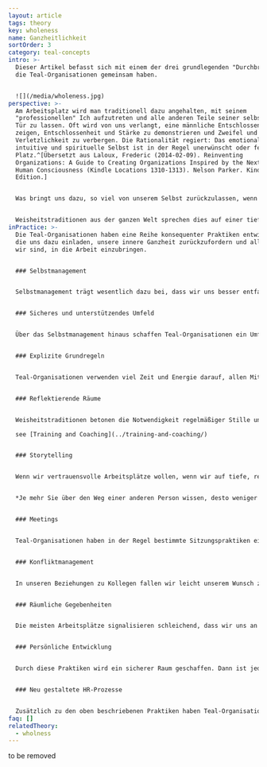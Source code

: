```yaml
---
layout: article
tags: theory
key: wholeness
name: Ganzheitlichkeit
sortOrder: 3
category: teal-concepts
intro: >-
  Dieser Artikel befasst sich mit einem der drei grundlegenden "Durchbrüchen",
  die Teal-Organisationen gemeinsam haben.


  ![](/media/wholeness.jpg)
perspective: >-
  Am Arbeitsplatz wird man traditionell dazu angehalten, mit seinem
  "professionellen" Ich aufzutreten und alle anderen Teile seiner selbst an der
  Tür zu lassen. Oft wird von uns verlangt, eine männliche Entschlossenheit zu
  zeigen, Entschlossenheit und Stärke zu demonstrieren und Zweifel und
  Verletzlichkeit zu verbergen. Die Rationalität regiert: Das emotionale,
  intuitive und spirituelle Selbst ist in der Regel unerwünscht oder fehl am
  Platz.^[Übersetzt aus Laloux, Frederic (2014-02-09). Reinventing
  Organizations: A Guide to Creating Organizations Inspired by the Next Stage of
  Human Consciousness (Kindle Locations 1310-1313). Nelson Parker. Kindle
  Edition.]


  Was bringt uns dazu, so viel von unserem Selbst zurückzulassen, wenn wir zur Arbeit gehen? Es ist eine Verschwörung von Ängsten im Spiel, die sowohl die Mitarbeiter als auch ihre Unternehmen betrifft. Die Unternehmen befürchten, dass sich die Dinge schnell in Wohlgefallen auflösen würden, wenn die Mitarbeiter ihre ganze Persönlichkeit mit zur Arbeit bringen würden - ihre Launen, Macken und Wochenendklamotten. Armeen wissen seit langem, dass Menschen, denen man das Gefühl gibt, austauschbar zu sein, viel leichter zu kontrollieren sind. Die Arbeitnehmer ihrerseits befürchten, dass sie, wenn sie mit allem, was sie sind, auftauchen, ihr Selbstverständnis der Kritik und dem Spott aussetzen und als seltsam und fehl am Platz erscheinen könnten. Es wird als viel besser erachtet, auf Nummer sicher zu gehen und das eigene Ich hinter einer professionellen Maske zu verstecken.


  Weisheitstraditionen aus der ganzen Welt sprechen dies auf einer tieferen Ebene an: Im Grunde sind wir alle zutiefst miteinander verbunden und Teil eines Ganzen, aber diese Wahrheit haben wir vergessen. Wir werden in die Trennung hineingeboren und so erzogen, dass wir uns von unserer tieferen Natur, aber auch von den Menschen und dem Leben um uns herum getrennt fühlen. Unsere tiefste Berufung im Leben, so sagen uns diese Traditionen, besteht darin, die Ganzheit zurückzugewinnen, in uns selbst und in unserer Verbindung mit der Außenwelt. Diese spirituelle Erkenntnis inspiriert den zweiten Durchbruch von Teal-Organisationen: einen Raum zu schaffen, der uns auf unserer Reise zur Ganzheit unterstützt. Außergewöhnliche Dinge beginnen zu geschehen, wenn wir es wagen, alles, was wir sind, in die Arbeit einzubringen. Jedes Mal, wenn wir einen Teil von uns zurücklassen, schneiden wir uns von einem Teil unseres Potenzials, unserer Kreativität und Energie ab. Kein Wunder, dass sich viele Arbeitsplätze irgendwie leblos anfühlen. In der Ganzheit sind wir voller Leben. Wir entdecken mit Erstaunen, wie viel mehr Leben in uns steckt, als wir uns je vorstellen konnten. In unseren Beziehungen zu den Kollegen verschwindet vieles von dem, was den Arbeitsplatz unangenehm und ineffizient machte; die Arbeit wird zu einem Vehikel, in dem wir uns gegenseitig helfen, unsere innere Größe zu offenbaren und unsere Berufung zu verwirklichen.^[Übersetzt aus Laloux, Frederic (2014-02-09). Reinventing Organizations: A Guide to Creating Organizations Inspired by the Next Stage of Human Consciousness (Kindle Locations 3128-3143). Nelson Parker. Kindle Edition.]
inPractice: >-
  Die Teal-Organisationen haben eine Reihe konsequenter Praktiken entwickelt,
  die uns dazu einladen, unsere innere Ganzheit zurückzufordern und alles, was
  wir sind, in die Arbeit einzubringen.


  ### Selbstmanagement


  Selbstmanagement trägt wesentlich dazu bei, dass wir uns besser entfalten können. Ohne knappe Beförderungen, um die man kämpfen muss, ohne Chefs, die man zufrieden stellen muss, und ohne Gegnerinnen, die man zur Seite drängen muss, wird ein Großteil des politischen Gifts aus den Organisationen herausgezogen. Ohne eine Chefin, die uns über die Schulter schaut, ohne Mitarbeiter, die wir in Schach halten müssen, und ohne Kolleginnen, die zu Konkurrentinnen werden könnten, können wir uns endlich entspannt zurücklehnen und uns einfach auf die Arbeit konzentrieren, die wir tun wollen.^\[Übersetzt aus Laloux, Frederic (2014-02-09). Reinventing Organizations: A Guide to Creating Organizations Inspired by the Next Stage of Human Consciousness (Kindle Locations 3144-3147). Nelson Parker. Kindle Edition.]


  ### Sicheres und unterstützendes Umfeld


  Über das Selbstmanagement hinaus schaffen Teal-Organisationen ein Umfeld, in dem Menschen sich gegenseitig in ihrer inneren Arbeit unterstützen, während sie die äußere Arbeit der Organisation erledigen. Teal-Organisationen erkennen, dass jedes Mal, wenn unsere Ängste ausgelöst werden, eine Gelegenheit ist, zu lernen und zu mehr Ganzheitlichkeit zu wachsen, indem wir Aspekte von uns selbst zurückfordern, die wir vernachlässigt oder in den Schatten gedrängt haben. Sie sind der Meinung, dass wir sichere und fürsorgliche Räume am Arbeitsplatz schaffen müssen, wenn wir uns mit unserem ganzen Wesen zeigen wollen, einschließlich der schüchternen inneren Stimme der Seele. Wir müssen lernen, die subtilen Wege, auf denen unsere Worte und Handlungen die Sicherheit und das Vertrauen in einer Gemeinschaft von Kollegen untergraben, zu erkennen und achtsam zu sein.^\[Übersetzt aus Laloux, Frederic (2014-02-09). Reinventing Organizations: A Guide to Creating Organizations Inspired by the Next Stage of Human Consciousness (Kindle Locations 3176-3226). Nelson Parker. Kindle Edition.]


  ### Explizite Grundregeln


  Teal-Organisationen verwenden viel Zeit und Energie darauf, allen Mitarbeitern Grundregeln zu vermitteln, die eine gesunde und produktive Zusammenarbeit fördern. Viele halten diese Grundregeln schließlich in einem Dokument fest. RHD hat seine detaillierte *Bill of Rights and Responsibilities*; Morning Star seine Dokumente namens *Organizational Vision, Colleague Principles* und *Statement of General Business Philosophy*; FAVI hat seine *Fiches* und Holacracy seine *Constitution*. Diese Dokumente bieten eine Vision für einen sicheren und produktiven Arbeitsplatz. Sie geben den Kollegen ein Vokabular an die Hand, um über gesunde Beziehungen zu diskutieren, und sie ziehen Linien, die empfehlenswerte von inakzeptablen Verhaltensweisen trennen.^\[Übersetzt aus Laloux, Frederic (2014-02-09). Reinventing Organizations: A Guide to Creating Organizations Inspired by the Next Stage of Human Consciousness (Kindle Locations 3358-3362). Nelson Parker. Kindle Edition.]


  ### Reflektierende Räume


  Weisheitstraditionen betonen die Notwendigkeit regelmäßiger Stille und Reflexion, um den Geist zur Ruhe zu bringen und die Wahrheit aus einem tieferen Teil unseres Selbst hervortreten zu lassen. Immer mehr Menschen nehmen kontemplative Praktiken auf - Meditation, Gebet, Yoga, Spaziergänge in der Natur - und integrieren sie in ihren Alltag. Viele Teal-Organisationen haben irgendwo im Büro einen Raum der Stille eingerichtet, und andere haben Meditations- und Yogakurse eingerichtet. Diese Praxis eröffnet Raum für individuelle Reflexion und Achtsamkeit inmitten eines geschäftigen Tages. Einige von ihnen gehen noch einen Schritt weiter: Sie schaffen auch kollektive Momente der Selbstreflexion durch Praktiken wie Gruppencoaching, Teamsupervision, Reflexionen in großen Gruppen und Tage der Stille.^\[Übersetzt aus Laloux, Frederic (2014-02-09). Reinventing Organizations: A Guide to Creating Organizations Inspired by the Next Stage of Human Consciousness (Kindle Locations 3378-3384). Nelson Parker. Kindle Edition.]

  see [Training and Coaching](../training-and-coaching/)


  ### Storytelling


  Wenn wir vertrauensvolle Arbeitsplätze wollen, wenn wir auf tiefe, reichhaltige und bedeutungsvolle Beziehungen hoffen, müssen wir mehr von uns selbst preisgeben. Wenn Teams nicht gut zusammenarbeiten, ist es in vielen Unternehmen in Mode gekommen, zu einer teambildenden Veranstaltung aufzurufen. Ein gemeinsamer Bowlingabend kann eine unterhaltsame Abwechslung von der Arbeit sein, aber solche Aktivitäten sind in der Regel "mehr vom Gleichen": Sie bleiben an der Oberfläche und fördern nicht wirklich das Vertrauen oder die Gemeinschaft auf einer tiefen Ebene. Bei diesen Veranstaltungen fehlt ein wesentliches Element, das wir seit jeher nutzen, um Gemeinschaft aufzubauen und gemeinsame Geschichten zu erzählen: die Praxis des Geschichtenerzählens. Wir haben die Kraft von Geschichten, die uns zusammenbringt, aus den Augen verloren und dabei die gemeinschaftlichen Beziehungen verkümmern und erodieren lassen. Wir müssen die Kraft des Geschichtenerzählens zurückgewinnen, wie uns der Autor Parker Palmer sagt:^\[Übersetzt aus Laloux, Frederic (2014-02-09). Reinventing Organizations: A Guide to Creating Organizations Inspired by the Next Stage of Human Consciousness (Kindle Locations 3486-3495). Nelson Parker. Kindle Edition.]


  *Je mehr Sie über den Weg einer anderen Person wissen, desto weniger ist es möglich, dieser Person zu misstrauen oder sie abzulehnen. Möchten Sie wissen, wie man Vertrauen in einer Beziehung aufbaut? Lernen Sie mehr über den anderen. Lernen Sie es durch einfache Fragen, die in die Arbeit integriert werden können, um Arbeitsplätze zu schaffen, die nicht nur Menschen beschäftigen, sondern auch ihre Seele ehren.*^\[Übersetzt aus Parker Palmer, “On the Edge: Have the Courage to Lead with Soul,” Journal for Staff Development, National Staff Development Council, Spring 2008.]


  ### Meetings


  Teal-Organisationen haben in der Regel bestimmte Sitzungspraktiken eingeführt, um den Teilnehmern zu helfen, ihr Ego in Schach zu halten und aus einer Position der Ganzheitlichkeit heraus miteinander zu interagieren. Einige sind sehr einfach, während andere sehr viel aufwendiger sind. Bei Sounds True beginnt jedes Meeting mit einer Schweigeminute, um den Teilnehmern zu helfen, sich auf den Moment zu konzentrieren. Viele Teal-Unternehmen beginnen Meetings mit einer Runde Check-in und beenden sie mit einer Runde Check-out.^\[Übersetzt aus Laloux, Frederic (2014-02-09). Reinventing Organizations: A Guide to Creating Organizations Inspired by the Next Stage of Human Consciousness (Kindle Locations 3573-3577). Nelson Parker. Kindle Edition.] See [Meetings](../meetings/)


  ### Konfliktmanagement


  In unseren Beziehungen zu Kollegen fallen wir leicht unserem Wunsch zum Opfer, zu gefallen oder zu beeindrucken, gemocht zu werden oder zu dominieren. Wir dringen leicht in andere ein oder lassen sie in uns eindringen. Unsere Seele kennt die richtigen Grenzen, und manchmal sagt sie uns, dass wir einen Konflikt brauchen, um sie an der richtigen Stelle zu setzen. Ohne Konflikte können wir übermäßig nachgiebig oder übermäßig beschützend sein, und in beiden Fällen hören wir auf, uns selbst treu zu bleiben, wenn wir mit Kollegen interagieren. Teal-Organisationen haben spezielle Verfahren entwickelt, um Konflikte zu erkennen und zu lösen.^\[Übersetzt aus Laloux, Frederic (2014-02-09). Reinventing Organizations: A Guide to Creating Organizations Inspired by the Next Stage of Human Consciousness (Kindle Locations 3630-3634). Nelson Parker. Kindle Edition.] See [Conflict resolution](../conflict-resolution/).


  ### Räumliche Gegebenheiten


  Die meisten Arbeitsplätze signalisieren schleichend, dass wir uns an einem Ort befinden, der vom normalen Leben entfernt ist, und sie fordern uns auf, uns anders zu verhalten als in anderen Umgebungen. Teal-Organisationen schaffen räumliche Gegebenheiten, die die Mitarbeiter dazu einladen, mehr von sich selbst an den Arbeitsplatz zu bringen. Bei Sounds True sind die Hunde der Mitarbeiter im Büro willkommen, und in der Küche wurde nicht nur eine Mikrowelle, sondern ein kompletter Herd installiert, um ein Gemeinschaftsgefühl zu fördern, in dem die Mitarbeiter gemeinsam kochen und essen können. Bei Buurtzorg werden die Krankenschwestern ermutigt, ihre kleinen Gemeinschaftsbüros zu dekorieren, um sie zu ihren eigenen zu machen. Bei FAVI haben die Teams Farben für die Maschinen in ihrem Bereich ausgewählt und die Werkstatt mit Postern, Pflanzen und Aquarien dekoriert. Viele Teal-Organisationen wenden erhebliche Mittel auf, um die Verbindung der Mitarbeiter mit der Natur zu fördern, damit sie entschleunigen und eine tiefere Verbindung zu sich selbst und der Welt finden können: Sun Hydraulics hat alle seine Fabriken in der Nähe eines Sees angesiedelt; Sounds True widersetzte sich der Konvention geschlossener Fenster, die eine zentrale Temperaturregelung gewährleisten würden, und entschied sich für teurere Fenster, die sich nach außen öffnen lassen.^[Übersetzt aus Laloux, Frederic (2014-02-09). Reinventing Organizations: A Guide to Creating Organizations Inspired by the Next Stage of Human Consciousness (Kindle Locations 3692-3707). Nelson Parker. Kindle Edition.]


  ### Persönliche Entwicklung


  Durch diese Praktiken wird ein sicherer Raum geschaffen. Dann ist jede Person dafür verantwortlich, ihren eigenen Prozess der Selbsterkenntnis und persönlichen Entwicklung zu verfolgen. Die täglichen Praktiken, die die Teal-Organisation anbietet, wie z.B. Reflexionsraum, Storytelling, Treffen ohne Ego und Konfliktlösungsmethoden, sind die Werkzeuge, die jedem Einzelnen zur Verfügung stehen, um seinen Weg zu definieren und zu gehen. Und nur in diesem Prozess der Abstimmung eines solchen organisatorischen Ansatzes mit der Verantwortung des Einzelnen für sein eigenes Wachstum können das Selbstmanagement und das Hören auf den Sinn gedeihen.


  ### Neu gestaltete HR-Prozesse


  Zusätzlich zu den oben beschriebenen Praktiken haben Teal-Organisationen alle wichtigen Personalprozesse - Einstellung, Einarbeitung, Schulung, Bewertung, Vergütung, Entlassung - so umgestaltet, dass Ängste und Trennungsgefühle abgebaut und Ganzheitlichkeit wiederhergestellt werden. See *Human Resource practices*.
faq: []
relatedTheory:
  - wholness
---
```

to be removed